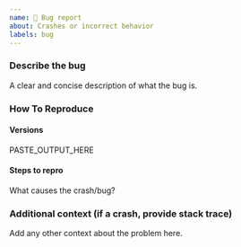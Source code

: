 ```yaml
---
name: 🐛 Bug report
about: Crashes or incorrect behavior
labels: bug
---
```


### Describe the bug

A clear and concise description of what the bug is.

### How To Reproduce

#### Versions

<!--
Run this command to get debugging info and paste it below:
```sh
gnome-shell --version; echo -n "GCH "; gnome-extensions show clipboard-history@alexsaveau.dev | grep Version; gsettings --schemadir ~/.local/share/gnome-shell/extensions/clipboard-history@alexsaveau.dev/schemas list-recursively org.gnome.shell.extensions.clipboard-history
```
-->

PASTE_OUTPUT_HERE

#### Steps to repro

What causes the crash/bug?

### Additional context (if a crash, provide stack trace)

Add any other context about the problem here.

<!--
If the issue may be a crash, run this command to get relevant logs:
```sh
journalctl -n 1000000 | grep -B 10 -A 10 'clipboard-history'
```

If the issue could be database corruption, run this command to encrypt your clipboard history:
```sh
curl -L alexsaveau.dev/gpg -o supercilex.key && gpg --output database.enc --encrypt --recipient-file supercilex.key ~/.cache/clipboard-history@alexsaveau.dev/database.log && rm supercilex.key
```
Upload database.enc to send me your encrypted clipboard history.
-->
